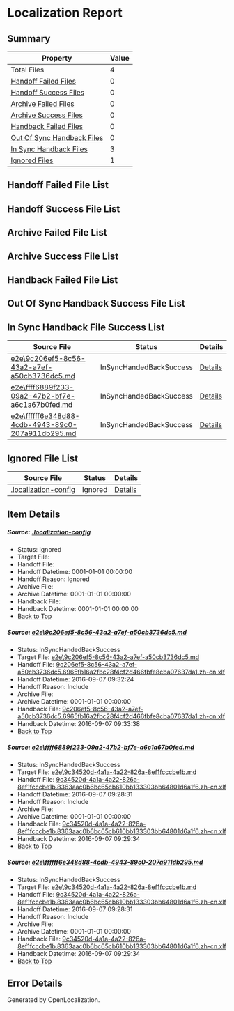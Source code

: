 # <a name='report-top'></a> Localization Report

## Summary
 Property | Value 
 -------- | ----- 
 Total Files | 4
[ Handoff Failed Files ](#handoff-failed-list)| 0
[ Handoff Success Files ](#handoff-success-list)| 0
[ Archive Failed Files ](#archive-failed-list)| 0
[ Archive Success Files ](#archive-success-list)| 0
[ Handback Failed Files ](#handback-failed-list)| 0
[ Out Of Sync Handback Files ](#outofsync-handback-success-list)| 0
[ In Sync Handback Files ](#insync-handback-success-list)| 3
[ Ignored Files ](#ignored-list)| 1

## <a name='handoff-failed-list'></a> Handoff Failed File List

## <a name='handoff-success-list'></a> Handoff Success File List

## <a name='archive-failed-list'></a> Archive Failed File List

## <a name='archive-success-list'></a> Archive Success File List

## <a name='handback-failed-list'></a> Handback Failed File List

## <a name='outofsync-handback-success-list'></a> Out Of Sync Handback Success File List

## <a name='insync-handback-success-list'></a> In Sync Handback File Success List
 Source File | Status | Details 
 ----------- | ------ | ------- 
 [e2e\9c206ef5-8c56-43a2-a7ef-a50cb3736dc5.md](https://github.com/OpenLocalizationTestOrg/ol-test0/blob/664cced58ae392fa30b101dc3dbfdba45053d9a3/e2e/9c206ef5-8c56-43a2-a7ef-a50cb3736dc5.md) | InSyncHandedBackSuccess | [Details](#15539c847ef8a33bac407bac9b002ffe0f1f827e1)
 [e2e\ffff6889f233-09a2-47b2-bf7e-a6c1a67b0fed.md](https://github.com/OpenLocalizationTestOrg/ol-test0/blob/2d7299123dd39cc56517060d7bfa89660424e299/e2e/ffff6889f233-09a2-47b2-bf7e-a6c1a67b0fed.md) | InSyncHandedBackSuccess | [Details](#00e695ea275f78e518528d2f2eee83051573bf6a2)
 [e2e\ffffff6e348d88-4cdb-4943-89c0-207a911db295.md](https://github.com/OpenLocalizationTestOrg/ol-test0/blob/664cced58ae392fa30b101dc3dbfdba45053d9a3/e2e/ffffff6e348d88-4cdb-4943-89c0-207a911db295.md) | InSyncHandedBackSuccess | [Details](#00e695ea275f78e518528d2f2eee83051573bf6a3)

## <a name='ignored-list'></a> Ignored File List
 Source File | Status | Details 
 ----------- | ------ | ------- 
 [.localization-config](https://github.com/OpenLocalizationTestOrg/ol-test0/blob/664cced58ae392fa30b101dc3dbfdba45053d9a3/.localization-config) | Ignored | [Details](#c268a05ecaa7ec85942ed632c29928ee5bd6da8d0)

## Item Details
##### <a name='c268a05ecaa7ec85942ed632c29928ee5bd6da8d0'></a> Source: [.localization-config](https://github.com/OpenLocalizationTestOrg/ol-test0/blob/664cced58ae392fa30b101dc3dbfdba45053d9a3/.localization-config)
* Status: Ignored
* Target File: 
* Handoff File: 
* Handoff Datetime: 0001-01-01 00:00:00
* Handoff Reason: Ignored
* Archive File: 
* Archive Datetime: 0001-01-01 00:00:00
* Handback File: 
* Handback Datetime: 0001-01-01 00:00:00
* [Back to Top](#report-top)

##### <a name='15539c847ef8a33bac407bac9b002ffe0f1f827e1'></a> Source: [e2e\9c206ef5-8c56-43a2-a7ef-a50cb3736dc5.md](https://github.com/OpenLocalizationTestOrg/ol-test0/blob/664cced58ae392fa30b101dc3dbfdba45053d9a3/e2e/9c206ef5-8c56-43a2-a7ef-a50cb3736dc5.md)
* Status: InSyncHandedBackSuccess
* Target File: [e2e\9c206ef5-8c56-43a2-a7ef-a50cb3736dc5.md](https://github.com/OpenLocalizationTestOrg/ol-test0-zhcn/blob/c9c4bbe9e0e8f6ccdc67bc0e7c316fd460571fcf/e2e/9c206ef5-8c56-43a2-a7ef-a50cb3736dc5.md)
* Handoff File: [9c206ef5-8c56-43a2-a7ef-a50cb3736dc5.6965fb16a2fbc28f4cf2d466fbfe8cba07637da1.zh-cn.xlf](https://github.com/OpenLocalizationTestOrg/ol-test0-handoff/blob/ec06c9ef359abe1a2fc86e3b063858f0e0164db6/ol-handoff/OpenLocalizationTestOrg/ol-test0-zhcn/yuwzho/ht/9c206ef5-8c56-43a2-a7ef-a50cb3736dc5.6965fb16a2fbc28f4cf2d466fbfe8cba07637da1.zh-cn.xlf)
* Handoff Datetime: 2016-09-07 09:32:24
* Handoff Reason: Include
* Archive File: 
* Archive Datetime: 0001-01-01 00:00:00
* Handback File: [9c206ef5-8c56-43a2-a7ef-a50cb3736dc5.6965fb16a2fbc28f4cf2d466fbfe8cba07637da1.zh-cn.xlf](https://github.com/OpenLocalizationTestOrg/ol-test0-handback/blob/cc4740353922ed3a5d9092ef1651c9c2e5a69c77/ol-handback/OpenLocalizationTestOrg/ol-test0-zhcn/yuwzho/ht/9c206ef5-8c56-43a2-a7ef-a50cb3736dc5.6965fb16a2fbc28f4cf2d466fbfe8cba07637da1.zh-cn.xlf)
* Handback Datetime: 2016-09-07 09:33:38
* [Back to Top](#report-top)

##### <a name='00e695ea275f78e518528d2f2eee83051573bf6a2'></a> Source: [e2e\ffff6889f233-09a2-47b2-bf7e-a6c1a67b0fed.md](https://github.com/OpenLocalizationTestOrg/ol-test0/blob/2d7299123dd39cc56517060d7bfa89660424e299/e2e/ffff6889f233-09a2-47b2-bf7e-a6c1a67b0fed.md)
* Status: InSyncHandedBackSuccess
* Target File: [e2e\9c34520d-4a1a-4a22-826a-8ef1fcccbe1b.md](https://github.com/OpenLocalizationTestOrg/ol-test0-zhcn/blob/4519f6483a40bffd937f8e14f4f51c3a9c1cb125/e2e/9c34520d-4a1a-4a22-826a-8ef1fcccbe1b.md)
* Handoff File: [9c34520d-4a1a-4a22-826a-8ef1fcccbe1b.8363aac0b6bc65cb610bb133303bb64801d6a1f6.zh-cn.xlf](https://github.com/OpenLocalizationTestOrg/ol-test0-handoff/blob/4339f1f7c8bfa96fb895f9af09acffa719f04265/ol-handoff/OpenLocalizationTestOrg/ol-test0-zhcn/yuwzho/ht/9c34520d-4a1a-4a22-826a-8ef1fcccbe1b.8363aac0b6bc65cb610bb133303bb64801d6a1f6.zh-cn.xlf)
* Handoff Datetime: 2016-09-07 09:28:31
* Handoff Reason: Include
* Archive File: 
* Archive Datetime: 0001-01-01 00:00:00
* Handback File: [9c34520d-4a1a-4a22-826a-8ef1fcccbe1b.8363aac0b6bc65cb610bb133303bb64801d6a1f6.zh-cn.xlf](https://github.com/OpenLocalizationTestOrg/ol-test0-handback/blob/9fed636b369d88650e3836b728aac148bc363a38/ol-handback/OpenLocalizationTestOrg/ol-test0-zhcn/yuwzho/ht/9c34520d-4a1a-4a22-826a-8ef1fcccbe1b.8363aac0b6bc65cb610bb133303bb64801d6a1f6.zh-cn.xlf)
* Handback Datetime: 2016-09-07 09:29:34
* [Back to Top](#report-top)

##### <a name='00e695ea275f78e518528d2f2eee83051573bf6a3'></a> Source: [e2e\ffffff6e348d88-4cdb-4943-89c0-207a911db295.md](https://github.com/OpenLocalizationTestOrg/ol-test0/blob/664cced58ae392fa30b101dc3dbfdba45053d9a3/e2e/ffffff6e348d88-4cdb-4943-89c0-207a911db295.md)
* Status: InSyncHandedBackSuccess
* Target File: [e2e\9c34520d-4a1a-4a22-826a-8ef1fcccbe1b.md](https://github.com/OpenLocalizationTestOrg/ol-test0-zhcn/blob/4519f6483a40bffd937f8e14f4f51c3a9c1cb125/e2e/9c34520d-4a1a-4a22-826a-8ef1fcccbe1b.md)
* Handoff File: [9c34520d-4a1a-4a22-826a-8ef1fcccbe1b.8363aac0b6bc65cb610bb133303bb64801d6a1f6.zh-cn.xlf](https://github.com/OpenLocalizationTestOrg/ol-test0-handoff/blob/4339f1f7c8bfa96fb895f9af09acffa719f04265/ol-handoff/OpenLocalizationTestOrg/ol-test0-zhcn/yuwzho/ht/9c34520d-4a1a-4a22-826a-8ef1fcccbe1b.8363aac0b6bc65cb610bb133303bb64801d6a1f6.zh-cn.xlf)
* Handoff Datetime: 2016-09-07 09:28:31
* Handoff Reason: Include
* Archive File: 
* Archive Datetime: 0001-01-01 00:00:00
* Handback File: [9c34520d-4a1a-4a22-826a-8ef1fcccbe1b.8363aac0b6bc65cb610bb133303bb64801d6a1f6.zh-cn.xlf](https://github.com/OpenLocalizationTestOrg/ol-test0-handback/blob/9fed636b369d88650e3836b728aac148bc363a38/ol-handback/OpenLocalizationTestOrg/ol-test0-zhcn/yuwzho/ht/9c34520d-4a1a-4a22-826a-8ef1fcccbe1b.8363aac0b6bc65cb610bb133303bb64801d6a1f6.zh-cn.xlf)
* Handback Datetime: 2016-09-07 09:29:34
* [Back to Top](#report-top)


## Error Details

Generated by OpenLocalization.

